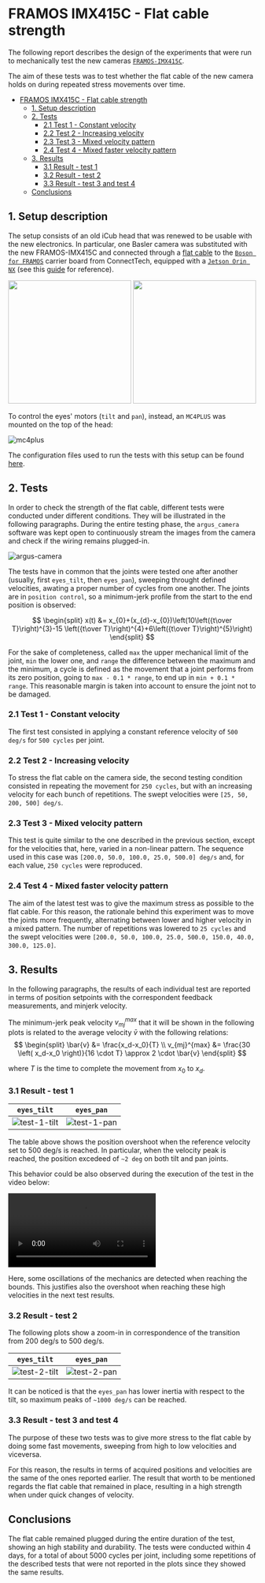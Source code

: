 FRAMOS IMX415C - Flat cable strength
====================

The following report describes the design of the experiments that were run to mechanically test the new cameras [`FRAMOS-IMX415C`](https://www.framos.com/en/products/fsm-imx415-sensor-module-26361).

The aim of these tests was to test whether the flat cable of the new camera holds on during repeated stress movements over time.

- [FRAMOS IMX415C - Flat cable strength](#framos-imx415c---flat-cable-strength)
  - [1. Setup description](#1-setup-description)
  - [2. Tests](#2-tests)
    - [2.1 Test 1 - Constant velocity](#21-test-1---constant-velocity)
    - [2.2 Test 2 - Increasing velocity](#22-test-2---increasing-velocity)
    - [2.3 Test 3 - Mixed velocity pattern](#23-test-3---mixed-velocity-pattern)
    - [2.4 Test 4 - Mixed faster velocity pattern](#24-test-4---mixed-faster-velocity-pattern)
  - [3. Results](#3-results)
    - [3.1 Result - test 1](#31-result---test-1)
    - [3.2 Result - test 2](#32-result---test-2)
    - [3.3 Result - test 3 and test 4](#33-result---test-3-and-test-4)
  - [Conclusions](#conclusions)

## 1. Setup description

The setup consists of an old iCub head that was renewed to be usable with the new electronics. In particular, one Basler camera was substituted with the new FRAMOS-IMX415C and connected through a [flat cable](https://www.mouser.it/ProductDetail/FRAMOS/FMA-FC-150-60-V1A?qs=GedFDFLaBXGCmWApKt5QIQ%3D%3D) to the [`Boson for FRAMOS`](https://connecttech.com/product/boson-for-framos-carrier-board-for-nvidia-jetson-xavier-nx/) carrier board from ConnectTech, equipped with a [`Jetson Orin NX`](https://www.nvidia.com/it-it/autonomous-machines/embedded-systems/jetson-orin/) (see this [guide](./README.md) for reference).

<p align="middle">
  <img src="assets/orin-nx.png" width="250" />
  <img src="assets/camera-front.jpeg" width="250" /> 
</p>

To control the eyes' motors (`tilt` and `pan`), instead, an `MC4PLUS` was mounted on the top of the head:

![mc4plus](assets/mc4plus.jpeg)

The configuration files used to run the tests with this setup can be found [here](https://github.com/icub-tech-iit/study-icub-headedge/tree/code/head_setup).

## 2. Tests

In order to check the strength of the flat cable, different tests were conducted under different conditions. They will be illustrated in the following paragraphs. During the entire testing phase, the `argus_camera` software was kept open to continuously stream the images from the camera and check if the wiring remains plugged-in.

![argus-camera](assets/argus_camera.jpeg)

The tests have in common that the joints were tested one after another (usually, first `eyes_tilt`, then `eyes_pan`), sweeping throught defined velocities, awating a proper number of cycles from one another. The joints are in `position control`, so a minimum-jerk profile from the start to the end position is observed:

$$
\begin{split}
x(t) &= x_{0}+(x_{d}-x_{0})\left(10\left({t\over T}\right)^{3}-15 \left({t\over T}\right)^{4}+6\left({t\over T}\right)^{5}\right)
\end{split}
$$

For the sake of completeness, called `max` the upper mechanical limit of the joint, `min` the lower one, and `range` the difference between the maximum and the minimum, a cycle is defined as the movement that a joint performs from its zero position, going to `max - 0.1 * range`, to end up in `min + 0.1 * range`. This reasonable margin is taken into account to ensure the joint not to be damaged.

### 2.1 Test 1 - Constant velocity

The first test consisted in applying a constant reference velocity of `500 deg/s` for `500 cycles` per joint.

### 2.2 Test 2 - Increasing velocity

To stress the flat cable on the camera side, the second testing condition consisted in repeating the movement for `250 cycles`, but with an increasing velocity for each bunch of repetitions. The swept velocities were `[25, 50, 200, 500] deg/s`.

### 2.3 Test 3 - Mixed velocity pattern

This test is quite similar to the one described in the previous section, except for the velocities that, here, varied in a non-linear pattern. The sequence used in this case was `[200.0, 50.0, 100.0, 25.0, 500.0] deg/s` and, for each value, `250 cycles` were reproduced.

### 2.4 Test 4 - Mixed faster velocity pattern

The aim of the latest test was to give the maximum stress as possible to the flat cable. For this reason, the rationale behind this experiment was to move the joints more frequently, alternating between lower and higher velocity in a mixed pattern. The number of repetitions was lowered to `25 cycles` and the swept velocities were `[200.0, 50.0, 100.0, 25.0, 500.0, 150.0, 40.0, 300.0, 125.0]`.

## 3. Results

In the following paragraphs, the results of each individual test are reported in terms of position setpoints with the correspondent feedback measurements, and minjerk velocity.

The minimum-jerk peak velocity $v_{mj}^{max}$ that it will be shown in the following plots is related to the average velocity $\bar{v}$ with the following relations:
$$
\begin{split}
\bar{v} &= \frac{x_d-x_0}{T} \\
v_{mj}^{max} &= \frac{30 \left( x_d-x_0 \right)}{16 \cdot T} \approx 2 \cdot \bar{v}
\end{split}
$$

where ${T}$ is the time to complete the movement from ${x_0}$ to ${x_d}$.

### 3.1 Result - test 1

| `eyes_tilt` | `eyes_pan` |
|:--------:|:--------:|
|![test-1-tilt](assets/test_1_tilt.png) | ![test-1-pan](assets/test_1_pan.png)|

The table above shows the position overshoot when the reference velocity set to 500 deg/s is reached. In particular, when the velocity peak is reached, the position excedeed of `~2 deg` on both tilt and pan joints. 

This behavior could be also observed during the execution of the test in the video below:

<video src="assets/tilt_camera.mp4" controls title="tilt_test"></video>

Here, some oscillations of the mechanics are detected when reaching the bounds. This justifies also the overshoot when reaching these high velocities in the next test results.

### 3.2 Result - test 2

The following plots show a zoom-in in correspondence of the transition from 200 deg/s to 500 deg/s.

| `eyes_tilt` | `eyes_pan` |
|:--------:|:--------:|
| ![test-2-tilt](assets/test_2_tilt.png) | ![test-2-pan](assets/test_2_pan.png) |

It can be noticed is that the `eyes_pan` has lower inertia with respect to the tilt, so maximum peaks of `~1000 deg/s` can be reached.

### 3.3 Result - test 3 and test 4

The purpose of these two tests was to give more stress to the flat cable by doing some fast movements, sweeping from high to low velocities and viceversa.

For this reason, the results in terms of acquired positions and velocities are the same of the ones reported earlier. The result that worth to be mentioned regards the flat cable that remained in place, resulting in a high strength when under quick changes of velocity.

## Conclusions

The flat cable remained plugged during the entire duration of the test, showing an high stability and durability. The tests were conducted within 4 days, for a total of about 5000 cycles per joint, including some repetitions of the described tests that were not reported in the plots since they showed the same results.
